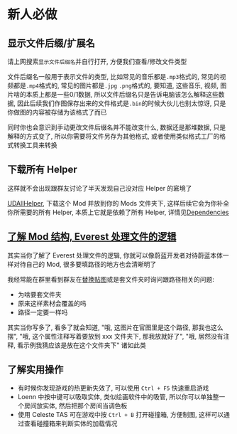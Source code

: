 # 新人必做

## 显示文件后缀/扩展名

请上网搜索`显示文件后缀名`并自行打开, 方便我们查看/修改文件类型

文件后缀名一般用于表示文件的类型, 比如常见的音乐都是`.mp3`格式的, 常见的视频都是`.mp4`格式的, 常见的图片都是`.jpg` `.png`格式的, 要知道, 这些音乐, 视频, 图片啥的本质上都是一些0/1数据,
所以文件后缀名只是告诉电脑该怎么解释这些数据, 因此后续我们作图保存出来的文件格式是`.bin`的时候大伙儿也别太惊讶, 只是你做图的内容被存储为该格式了而已

同时你也会意识到手动更改文件后缀名并不能改变什么, 数据还是那堆数据, 只是解释的方式变了, 所以你需要将文件另存为其他格式, 或者使用类似格式工厂的格式转换工具来转换

## 下载所有 Helper

这样就不会出现跟群友讨论了半天发现自己没对应 Helper 的窘境了

[UDAllHelper](https://celeste.weg.fan/submissions/detail/125868576364965704/all-helpers-in-one), 下载这个 Mod 并放到你的 Mods 文件夹下, 这样后续它会为你补全你所需要的所有 Helper, 本质上它就是依赖了所有 Helper, 详情见[Dependencies](../mod_structure.md#dependencies)


## [了解 Mod 结构, Everest 处理文件的逻辑](../mod_structure.md#everest)

其实当你了解了 Everest 处理文件的逻辑, 你就可以像蔚蓝开发者对待蔚蓝本体一样对待自己的 Mod, 很多要填路径的地方也会清晰明了

我经常能在群里看到群友在[替换贴图](../graphics/replace_assets.md)或是套文件夹时询问跟路径相关的问题:

* 为啥要套文件夹
* 原来这样素材会覆盖的吗
* 路径一定要一样吗

其实当你写多了, 看多了就会知道, "哦, 这图片在官图里是这个路径, 那我也这么摆", "哦, 这个属性注释写着要放到 xxx 文件夹下, 那我放就好了", "哦, 居然没有注释, 看示例我猜应该是放在这个文件夹下" 诸如此类

## 了解实用操作

* 有时候你发现游戏的热更新失效了, 可以使用 `Ctrl + F5` 快速重启游戏
* Loenn 中按中键可以吸取实体, 类似绘画软件中的吸管, 所以你可以单独整一个房间放实体, 然后把那个房间当调色板
* 使用 Celeste TAS 可在游戏中按 `Ctrl + B` 打开碰撞箱, 方便制图, 这样可以通过查看碰撞箱来判断实体的加载情况